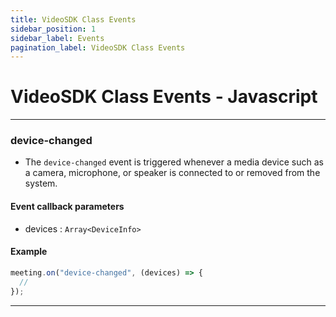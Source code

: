 ```yaml
---
title: VideoSDK Class Events
sidebar_position: 1
sidebar_label: Events
pagination_label: VideoSDK Class Events
---
```


# VideoSDK Class Events - Javascript

<div class="sdk-api-ref-only-h4">

---

### device-changed

- The `device-changed` event is triggered whenever a media device such as a camera, microphone, or speaker is connected to or removed from the system.

#### Event callback parameters

- devices : `Array<DeviceInfo>`

#### Example

```javascript
meeting.on("device-changed", (devices) => {
  //
});
```

---

</div>